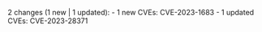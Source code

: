 2 changes (1 new | 1 updated):
      - 1 new CVEs:  CVE-2023-1683
      - 1 updated CVEs: CVE-2023-28371
      
    